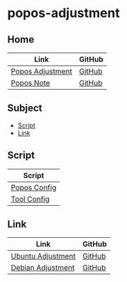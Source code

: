 

# popos-adjustment




## Home

| Link | GitHub |
| ---- | ------ |
| [Popos Adjustment](https://samwhelp.github.io/popos-adjustment/) | [GitHub](https://github.com/samwhelp/popos-adjustment) |
| [Popos Note](https://samwhelp.github.io/note-about-popos/) | [GitHub](https://github.com/samwhelp/note-about-popos) |




## Subject

* [Script](#script)
* [Link](#link)




## Script

| Script |
| ------ |
| [Popos Config](https://github.com/samwhelp/popos-adjustment/tree/main/prototype/main) |
| [Tool Config](https://github.com/samwhelp/popos-adjustment/tree/main/prototype/main/tool-config/part) |




## Link

| Link | GitHub |
| ---- | ------ |
| [Ubuntu Adjustment](https://samwhelp.github.io/ubuntu-adjustment/) | [GitHub](https://github.com/samwhelp/ubuntu-adjustment) |
| [Debian Adjustment](https://samwhelp.github.io/debian-adjustment/) | [GitHub](https://github.com/samwhelp/debian-adjustment) |
